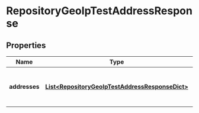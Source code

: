 
# RepositoryGeoIpTestAddressResponse

## Properties
Name | Type | Description | Notes
------------ | ------------- | ------------- | -------------
**addresses** | [**List&lt;RepositoryGeoIpTestAddressResponseDict&gt;**](RepositoryGeoIpTestAddressResponseDict.md) | The IP address test results ordered by allowed | 



